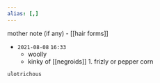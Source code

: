 ```yaml
---
alias: [,]
---
```

mother note (if any) - [[hair forms]]

- `2021-08-08`  `16:33`
	- woolly
	- kinky of [[negroids]]
			1. frizly or pepper corn

```query
ulotrichous
```
